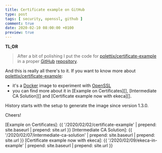 ```yaml
---
title: Certificate example on GitHub
type: post
tags: [ security, openssl, github ]
comment: true
date: 2020-02-10 08:00:00 +0100
preview: true
---
```


**TL;DR**

> After a bit of polishing I put the code for
> [polettix/certificate-example][] in a proper [GitHub][] [repository][].

And this is really all there's to it. If you want to know more about
[polettix/certificate-example][]:

- it's a [Docker][] image to experiment with [OpenSSL][]
- you can find more about it in [Example on Certificates][], [Intermediate
  CA Solution][] and [Certificate example now with ekeca][].

History starts with the setup to generate the image since version 1.3.0.

Cheers!

[polettix/certificate-example]: https://hub.docker.com/repository/docker/polettix/certificate-example
[GitHub]: https://github.com/
[repository]: https://github.com/polettix/certificate-example
[Docker]: https://www.docker.com/
[OpenSSL]: https://www.openssl.org/
[Example on Certificates]: {{ '/2020/02/02/certificate-example' | prepend: site.baseurl | prepend: site.url }}
[Intermediate CA Solution]: {{ '/2020/02/07/intermediate-ca-solution' | prepend: site.baseurl | prepend: site.url }}
[Certificate example now with ekeca]: {{ '/2020/02/09/ekeca-in-example' | prepend: site.baseurl | prepend: site.url }}
